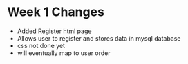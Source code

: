 # Week 1 Changes
- Added Register html page
- Allows user to register and stores data in mysql database
- css not done yet
- will eventually map to user order
